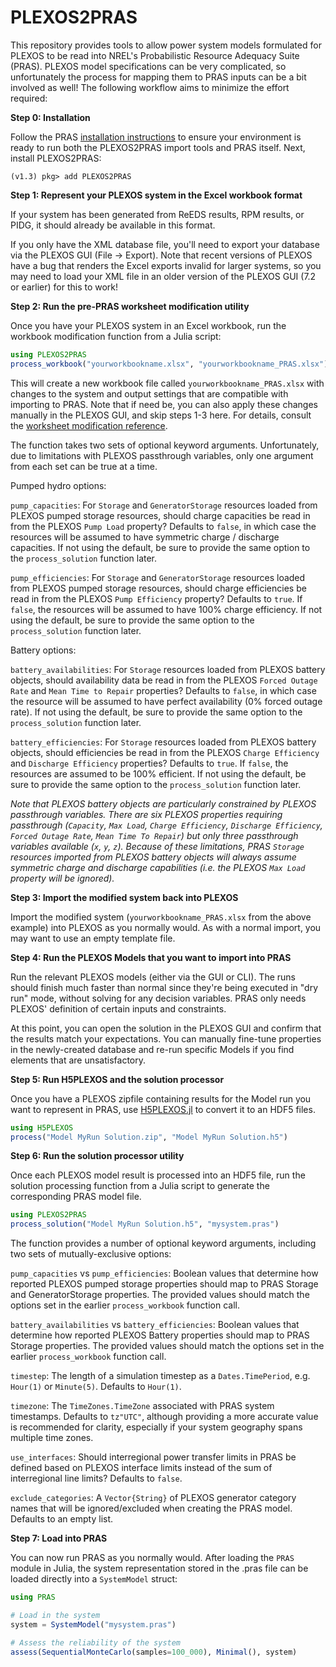 # PLEXOS2PRAS

This repository provides tools to allow power system models formulated for
PLEXOS to be read into NREL's Probabilistic Resource Adequacy Suite (PRAS).
PLEXOS model specifications can be very complicated, so unfortunately the
process for mapping them to PRAS inputs can be a bit involved as well!
The following workflow aims to minimize the effort required:

__Step 0: Installation__

Follow the PRAS
[installation instructions](https://nrel.github.io/PRAS/installation)
to ensure your environment is ready to run both the PLEXOS2PRAS import tools
and PRAS itself. Next, install PLEXOS2PRAS:

```
(v1.3) pkg> add PLEXOS2PRAS
```

__Step 1: Represent your PLEXOS system in the Excel workbook format__

If your system has been generated from ReEDS results, RPM results, or PIDG,
it should already be available in this format.

If you only have the XML database file, you'll need to export your database
via the PLEXOS GUI (File -> Export). Note that recent versions of PLEXOS have
a bug that renders the Excel exports invalid for larger systems, so you may
need to load your XML file in an older version of the PLEXOS GUI (7.2 or
earlier) for this to work!

__Step 2: Run the pre-PRAS worksheet modification utility__

Once you have your PLEXOS system in an Excel workbook, run the workbook
modification function from a Julia script:

```julia
using PLEXOS2PRAS
process_workbook("yourworkbookname.xlsx", "yourworkbookname_PRAS.xlsx")
```

This will create a new workbook file called `yourworkbookname_PRAS.xlsx`
with changes to the system and output settings that are compatible with
importing to PRAS. Note that if need be, you can also apply these changes
manually in the PLEXOS GUI, and skip steps 1-3 here. For details, consult the
[worksheet modification reference](worksheet_modification.md).

The function takes two sets of optional keyword arguments. Unfortunately, due
to limitations with PLEXOS passthrough variables, only one argument from each
set can be true at a time.

Pumped hydro options:

`pump_capacities`: For `Storage` and `GeneratorStorage` resources loaded from
PLEXOS pumped storage resources, should charge
capacities be read in from the PLEXOS `Pump Load` property? Defaults to
`false`, in which case the resources will be assumed to have symmetric charge
/ discharge capacities. If not using the default, be sure to provide the same
option to the `process_solution` function later.

`pump_efficiencies`: For `Storage` and `GeneratorStorage` resources loaded
from PLEXOS pumped storage resources, should charge
efficiencies be read in from the PLEXOS `Pump Efficiency` property? Defaults to
`true`. If `false`, the resources will be assumed to have 100% charge
efficiency. If not using the default, be sure to provide the same option
to the `process_solution` function later.

Battery options:

`battery_availabilities`: For `Storage` resources loaded from PLEXOS battery
objects, should availability data be read in from the PLEXOS
`Forced Outage Rate` and `Mean Time to Repair` properties? Defaults to `false`,
in which case the resource will be assumed to have perfect availability (0%
forced outage rate). If not using the default, be sure to provide the same
option to the `process_solution` function later.

`battery_efficiencies`: For `Storage` resources loaded from PLEXOS battery
objects, should efficiencies be read in from the PLEXOS `Charge Efficiency` and
`Discharge Efficiency` properties? Defaults to `true`. If `false`, the
resources are assumed to be 100% efficient. If not using the default, be sure
to provide the same option to the `process_solution` function later.

_Note that PLEXOS battery objects are particularly constrained by PLEXOS
passthrough variables. There are six PLEXOS properties requiring passthrough
(`Capacity`, `Max Load`, `Charge Efficiency`, `Discharge Efficiency`,
`Forced Outage Rate`, `Mean Time To Repair`) but only three passthrough
variables available (`x`, `y`, `z`). Because of these limitations, PRAS
`Storage` resources imported from PLEXOS battery objects will always assume
symmetric charge and discharge capabilities (i.e. the PLEXOS `Max Load`
property will be ignored)._

__Step 3: Import the modified system back into PLEXOS__

Import the modified system (`yourworkbookname_PRAS.xlsx` from the above
example) into PLEXOS as you normally would. As with a normal import, you may
want to use an empty template file.

__Step 4: Run the PLEXOS Models that you want to import into PRAS__

Run the relevant PLEXOS models (either via the GUI or CLI). The runs should
finish much faster than normal since they're being executed in "dry run" mode,
without solving for any decision variables. PRAS only needs PLEXOS' definition
of certain inputs and constraints.

At this point, you can open the solution in the PLEXOS GUI and confirm that the
results match your expectations. You can manually fine-tune properties in the
newly-created database and re-run specific Models if you find elements that are
unsatisfactory.

__Step 5: Run H5PLEXOS and the solution processor__

Once you have a PLEXOS zipfile containing results for the Model run you want
to represent in PRAS, use [H5PLEXOS.jl](https://github.com/NREL/H5PLEXOS.jl)
to convert it to an HDF5 files.

```julia
using H5PLEXOS
process("Model MyRun Solution.zip", "Model MyRun Solution.h5")
```

__Step 6: Run the solution processor utility__

Once each PLEXOS model result is processed into an HDF5 file, run the solution
processing function from a Julia script to generate the corresponding PRAS
model file.

```julia
using PLEXOS2PRAS
process_solution("Model MyRun Solution.h5", "mysystem.pras")
```

The function provides a number of optional keyword arguments, including two
sets of mutually-exclusive options:

`pump_capacities` vs `pump_efficiencies`: Boolean values that determine how
reported PLEXOS pumped storage properties should map to PRAS Storage and
GeneratorStorage properties. The provided values should match the options set
in the earlier `process_workbook` function call.

`battery_availabilities` vs `battery_efficiencies`: Boolean values that
determine how reported PLEXOS Battery properties should map to PRAS Storage
properties. The provided values should match the options set in the earlier
`process_workbook` function call.

`timestep`: The length of a simulation timestep as a `Dates.TimePeriod`, e.g.
`Hour(1)` or `Minute(5)`. Defaults to `Hour(1)`.

`timezone`: The `TimeZones.TimeZone` associated with PRAS system timestamps.
Defaults to `tz"UTC"`, although providing a more accurate value is
recommended for clarity, especially if your system geography spans multiple
time zones.

`use_interfaces`: Should interregional power transfer limits in PRAS be defined
based on PLEXOS interface limits instead of the sum of interregional line
limits? Defaults to `false`.

`exclude_categories`: A `Vector{String}` of PLEXOS generator category names
that will be ignored/excluded when creating the PRAS model. Defaults to an
empty list.

__Step 7: Load into PRAS__

You can now run PRAS as you normally would. After loading the
`PRAS` module in Julia, the system representation stored in the .pras file
can be loaded directly into a `SystemModel` struct:

```julia
using PRAS

# Load in the system
system = SystemModel("mysystem.pras")

# Assess the reliability of the system
assess(SequentialMonteCarlo(samples=100_000), Minimal(), system)
```
